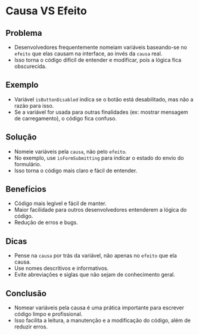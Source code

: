 # Causa VS Efeito

## Problema

* Desenvolvedores frequentemente nomeiam variáveis baseando-se no `efeito` que elas causam na interface, ao invés da `causa` real.
* Isso torna o código difícil de entender e modificar, pois a lógica fica obscurecida.

## Exemplo

* Variável `isButtonDisabled` indica se o botão está desabilitado, mas não a razão para isso.
* Se a variável for usada para outras finalidades (ex: mostrar mensagem de carregamento), o código fica confuso.

## Solução

* Nomeie variáveis pela `causa`, não pelo `efeito`.
* No exemplo, use `isFormSubmitting` para indicar o estado do envio do formulário.
* Isso torna o código mais claro e fácil de entender.

## Benefícios

* Código mais legível e fácil de manter.
* Maior facilidade para outros desenvolvedores entenderem a lógica do código.
* Redução de erros e bugs.

## Dicas

* Pense na `causa` por trás da variável, não apenas no `efeito` que ela causa.
* Use nomes descritivos e informativos.
* Evite abreviações e siglas que não sejam de conhecimento geral.

## Conclusão

* Nomear variáveis pela causa é uma prática importante para escrever código limpo e profissional.
* Isso facilita a leitura, a manutenção e a modificação do código, além de reduzir erros.
